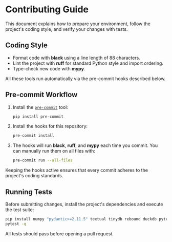 # Contributing Guide

This document explains how to prepare your environment, follow the project's coding style, and verify your changes with tests.

## Coding Style

- Format code with **black** using a line length of 88 characters.
- Lint the project with **ruff** for standard Python style and import ordering.
- Type-check new code with **mypy**.

All these tools run automatically via the pre-commit hooks described below.

## Pre-commit Workflow

1. Install the [`pre-commit`](https://pre-commit.com) tool:
   ```bash
   pip install pre-commit
   ```
2. Install the hooks for this repository:
   ```bash
   pre-commit install
   ```
3. The hooks will run **black**, **ruff**, and **mypy** each time you commit. You can manually run them on all files with:
   ```bash
   pre-commit run --all-files
   ```

Keeping the hooks active ensures that every commit adheres to the project's coding standards.

## Running Tests

Before submitting changes, install the project's dependencies and execute the test suite:

```bash
pip install numpy "pydantic>=2.11.5" textual tinydb rebound duckdb pytest
pytest -q
```

All tests should pass before opening a pull request.
